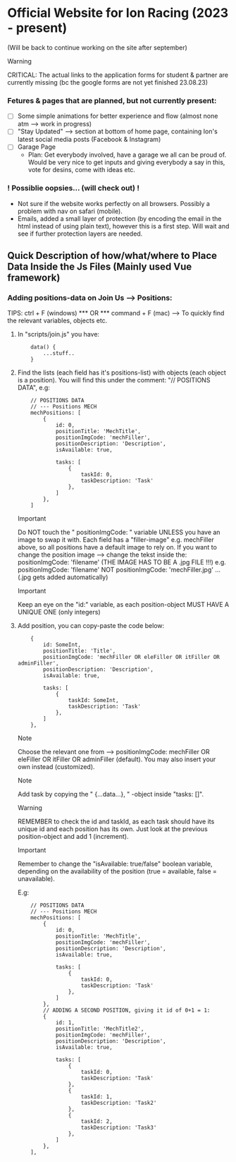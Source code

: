 # Official Website for Ion Racing (2023 - present)
(Will be back to continue working on the site after september)

> [!WARNING]
> CRITICAL: The actual links to the application forms for student & partner are currently missing (bc the google forms are not yet finished 23.08.23)


### Fetures & pages that are planned, but not currently present:
- [ ] Some simple animations for better experience and flow (almost none atm --> work in progress)
- [ ] "Stay Updated" --> section at bottom of home page, containing Ion's latest social media posts (Facebook & Instagram)
- [ ] Garage Page
    -  Plan: Get everybody involved, have a garage we all can be proud of. Would be very nice to get inputs and giving everybody a say in this, vote for desins, come with ideas etc.

### ! Possiblie oopsies... (will check out) !
- Not sure if the website works perfectly on all browsers. Possibly a problem with nav on safari (mobile).
- Emails, added a small layer of protection (by encoding the email in the html instead of using plain text), however this is a first step. Will wait and see if further protection layers are needed.


## Quick Description of how/what/where to Place Data Inside the Js Files (Mainly used Vue framework)
### Adding positions-data on Join Us --> Positions:
TIPS: ctrl + F (windows) *** OR *** command + F (mac)  --> To quickly find the relevant variables, objects etc.

1. In "scripts/join.js" you have:
    ```
        data() {
            ...stuff..
        }
    ```
2. Find the lists (each field has it's positions-list) with objects (each object is a position). You will find this under the comment: "// POSITIONS DATA", e.g:
    ```
        // POSITIONS DATA
        // --- Positions MECH
        mechPositions: [
            {
                id: 0,                                  
                positionTitle: 'MechTitle',             
                positionImgCode: 'mechFiller',
                positionDescription: 'Description',
                isAvailable: true,

                tasks: [
                    {
                        taskId: 0,
                        taskDescription: 'Task'
                    },
                ]
            },
        ]
    ```
    > [!IMPORTANT]
    > Do NOT touch the " positionImgCode: " variable UNLESS you have an image to swap it with. Each field has a "filler-image" e.g. mechFiller above, so all positions have a default image to rely on. If you want to change the position image --> change the tekst inside the: positionImgCode: 'filename' (THE IMAGE HAS TO BE A .jpg FILE !!!) e.g.  positionImgCode: 'filename' NOT positionImgCode: 'mechFiller.jpg' ... (.jpg gets added automatically)

    > [!IMPORTANT]
    > Keep an eye on the "id:" variable, as each position-object MUST HAVE A UNIQUE ONE (only integers)

3. Add position, you can copy-paste the code below:
    ``` 
        {
            id: SomeInt,                                   
            positionTitle: 'Title',             
            positionImgCode: 'mechFiller OR eleFiller OR itFiller OR adminFiller',
            positionDescription: 'Description',
            isAvailable: true,

            tasks: [
                {
                    taskId: SomeInt,
                    taskDescription: 'Task'
                },
            ]
        },
    ```
    > [!NOTE]
    > Choose the relevant one from --> positionImgCode: mechFiller OR eleFiller OR itFiller OR adminFiller (default). You may also insert your own instead (customized). 

    > [!NOTE]
    > Add task by copying the " {...data...}, " -object inside "tasks: []". 
    
    > [!WARNING]
    > REMEMBER to check the id and taskId, as each task should have its unique id and each position has its own. Just look at the previous position-object and add 1 (increment).

    > [!IMPORTANT]
    > Remember to change the "isAvailable: true/false" boolean variable, depending on the availability of the position (true = available, false = unavailable).

    E.g:
    ```
        // POSITIONS DATA
        // --- Positions MECH
        mechPositions: [
            {
                id: 0,
                positionTitle: 'MechTitle',
                positionImgCode: 'mechFiller',
                positionDescription: 'Description',
                isAvailable: true,

                tasks: [
                    {
                        taskId: 0,
                        taskDescription: 'Task'
                    },
                ]
            },
            // ADDING A SECOND POSITION, giving it id of 0+1 = 1:
            {
                id: 1,
                positionTitle: 'MechTitle2',
                positionImgCode: 'mechFiller',
                positionDescription: 'Description',
                isAvailable: true,

                tasks: [
                    {
                        taskId: 0,
                        taskDescription: 'Task'
                    },
                    {
                        taskId: 1,
                        taskDescription: 'Task2'
                    },
                    {
                        taskId: 2,
                        taskDescription: 'Task3'
                    },
                ]
            },
        ],
    ```

